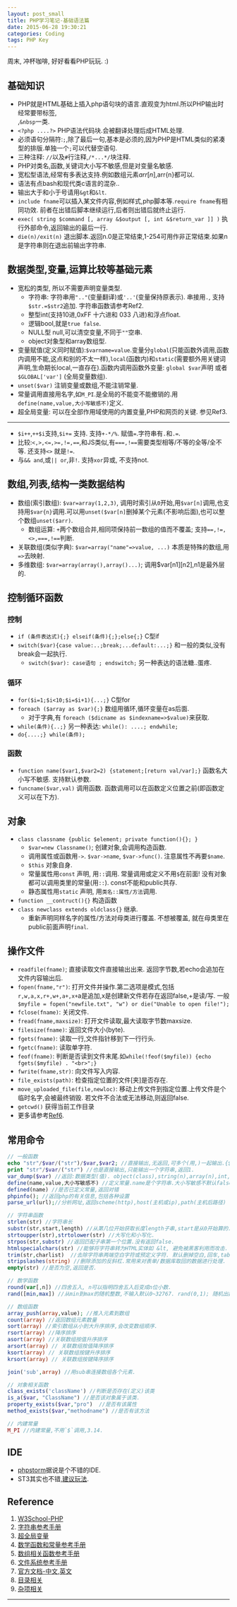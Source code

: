 ```yaml
---
layout: post_small
title: PHP学习笔记-基础语法篇
date: 2015-06-28 19:30:21
categories: Coding
tags: PHP Key
---
```


周末, 冲杯咖啡, 好好看看PHP玩玩. :)  

## 基础知识
- PHP就是HTML基础上插入php语句块的语言.直观变为html.所以PHP输出时经常要带标签,<br/>,`&nbsp`一类.
- `<?php ....?>` PHP语法代码块.会被翻译处理后成HTML处理.
- 必须语句分隔符:`;`,除了最后一句,基本是必须的,因为PHP是HTML类似的紧凑型的排版.单独一个`;`可以代替空语句.
- 三种注释: `//`以及`#`行注释,`/*...*/`块注释.
- PHP对类名,函数,关键词大小写不敏感,但是对变量名敏感.
- 宽松型语法,经常有多表达支持.例如数组元素$arr[n],$arr{n}都可以.
- 语法有点bash和现代类c语言的混杂..
- 输出大于和小于号请用`&gt`和`&lt`.
- `include fname`可以插入某文件内容,例如样式,php脚本等.`require fname`有相同功效. 前者在出错后脚本继续运行,后者则出错后就终止运行.
- `exec( string $command [, array &$output [, int &$return_var ]] )` 执行外部命令,返回输出的最后一行.
- `die(n)/exit(n)` 退出脚本.返回n.0是正常结束,1-254可用作非正常结束.如果n是字符串则在退出前输出字符串.

## 数据类型,变量,运算比较等基础元素

- 宽松的类型, 所以不需要声明变量类型.
	- 字符串: 字符串用`".."`(变量翻译)或`'..'`(变量保持原表示). 串接用`.`, 支持`$str.=$str2`追加. 字符串函数请参考Ref2.
	- 整型int(支持10进,0xFF 十六进和 033 八进)和浮点float.
	- 逻辑bool,就是`true false`.
	- NULL型 null,可以清空变量,不同于`""`空串.
	- object对象型和array数组型.
- 变量赋值(定义同时赋值):`$varname=value`.变量分`global`(只能函数外调用,函数内调用不能,这点和别的不太一样),`local`(函数内)和`static`(需要额外用关键词声明,生命期长local,一直存在).函数内调用函数外变量: `global $var`声明 或者`$GLOBAL['var']` (全局变量数组).
- `unset($var)` 注销变量或数组,不能注销常量.
- 常量调用直接用名字,如`M_PI`.是全局的不能变不能撤销的.用`define(name,value,大小写敏感不)`定义.
- 超全局变量: 可以在全部作用域使用的内置变量,PHP和网页的关键. 参见Ref3.

------

- `$i++`,`++$i`支持,`$i+=` 支持. 支持`+-*/%`. 赋值`=`.字符串有`.`和`.=`.
- 比较:`<,>,<=,>=,!=,==`,和JS类似,有`===,!==`需要类型相等/不等的全等/全不等. 还支持`<>` 就是`!=`.
- 与`&& and`,或`|| or`,非`!`. 支持`xor`异或, 不支持not.

## 数组,列表,结构一类数据结构

- 数组(索引数组): `$var=array(1,2,3)`, 调用时索引从`0`开始,用`$var[n]`调用,也支持用`$var{n}`调用.可以用`unset($var[n]`删掉某个元素(不影响后面),也可以整个数组`unset($arr)`.
	- 数组运算: `+`两个数组合并,相同项保持前一数组的值而不覆盖; 支持`==,!=,<>,===,!==`判断.
- 关联数组(类似字典): `$var=array("name"=>value, ...)`  本质是特殊的数组,用`=>`去映射.
- 多维数组: `$var=array(array(),array()...)`; 调用$var[n1][n2],n1是最外层的.

## 控制循环函数

### 控制

- `if (条件表达式){;} elseif(条件){;};else{;}` C型if
- `switch($var){case value:..;break;...default:...;}` 和一般的类似,没有break会一起执行.
  - `switch($var): case语句 ; endswitch;`  另一种表达的语法糖..蛋疼.

### 循环

- `for($i=1;$i<10;$i=$i+1){...;}` C型for
- `foreach ($array as $var){;}` 数组用循环,循环变量在as后面.
  - 对于字典,有 `foreach ($dicname as $indexname=>$value)`来获取.
- `while(条件){..;}` 另一种表达: `while(): ....; endwhile;`
- `do{....;} while(条件);`

### 函数

- `function name($var1,$var2=2) {statement;[return val/var];}` 函数名大小写不敏感. 支持默认参数.
- `funcname($var,val)` 调用函数. 函数调用可以在函数定义位置之前(即函数定义可以在下方).

## 对象

- `class classname {public $element; private function(){}; } `
	- `$var=new Classname()`; 创建对象,会调用构造函数.
	- 调用属性或函数用`->`. `$var->name`, `$var->func()`. 注意属性不再要`$name`.
	- `$this` 对象自身.
	- 常量属性用`const` 声明, 用`::`调用. 常量调用或定义不用`$`在前面! 没有对象都可以调用类里的常量(用`::`). const不能和public共存.
	- 静态属性用`static` 声明, 用`类名::属性/方法`调用.
- `function __contruct(){}` 构造函数
- `class newclass extends oldclass{}` 继承. 
	- 重新声明同样名字的属性/方法对母类进行覆盖. 不想被覆盖, 就在母类里在public前面声明`final`.

## 操作文件

- `readfile(fname)`; 直接读取文件直接输出出来. 返回字节数,若echo会追加在文件内容输出后.
- `fopen(fname,"r")`: 打开文件并操作.第二选项是模式,包括`r,w,a,x,r+,w+,a+,x+`a是追加,x是创建新文件若存在返回false,+是读/写. 一般`$myfile = fopen("newfile.txt", "w") or die("Unable to open file!");`
- `fclose(fname)`: 关闭文件.
- `fread(fname,maxsize)`: 打开文件读取,最大读取字节数maxsize.
- `filesize(fname)`: 返回文件大小(byte).
- `fgets(fname)`: 读取一行,文件指针移到下一行行头.
- `fgetc(fname)`: 读取单字符.
- `feof(fname)`: 判断是否读到文件末尾.如`while(!feof($myfile)) {echo fgets($myfile) . "<br>";}`
- `fwrite(fname,str)`: 向文件写入内容.
- `file_exists(path)`: 检查指定位置的文件[夹]是否存在.
- `move_uploaded_file(file,newloc)`: 移动上传文件到指定位置.上传文件是个临时名字,会被最终销毁. 若文件不合法或无法移动,则返回false.
- `getcwd()` 获得当前工作目录
- 更多请参考[Ref6](http://www.w3school.com.cn/php/php_ref_filesystem.asp).

## 常用命令

~~~ php
// 一般函数
echo "str"/$var/("str")/$var,$var2; //直接输出,无返回,可多个(用,)一起输出.{$var}的大括号不输出,整体性.
print "str"/$var/("str") //也是直接输出,只能输出一个字符串,返回1.
var_dump($var) //返回:数据类型(值). object(class),string(n),array(n),int,float,bool,NULL等. n是长度.数组按联合数组形式输出.
define(name,value,大小写敏感不) //定义常量.name是个字符串.大小写敏感不默认false.
defined(name) //是否已定义常量,返回对错
phpinfo(); //返回php的有关信息,包括各种设置
parse_url(url);//分析网址,返回scheme(http),host(主机或ip),path(主机后路径)

// 字符串函数
strlen(str) //字符串长
substr(str,start,length) //从第几位开始获取长度length子串,start是从0开始算的.
strtoupper(str),strtolower(str) //大写化和小写化.
strpos(str,substr) //返回匹配子串第一个位置.没有返回false.
htmlspecialchars(str) //能够将字符串转为HTML实体如 &lt, 避免被黑客利用而攻击.
trim(str,charlist)  //去除字符串两端空白字符或预定义字符. 默认删掉空白,回车,tab等.
stripslashes(string) //删除添加的反斜杠.常用来对表单/数据库取回的数据进行处理.
empty(str) //是否为空,返回是否.

// 数学函数
round(var[,n]) //四舍五入, n可以指明四舍五入后变成n位小数.
rand([min,max]) //从min到max的随机整数,不输入默认0~32767. rand(0,1); 随机出数0/1.

// 数组函数
array_push(array,value); //推入元素到数组
count(array) //返回数组元素数量
sort(array) //索引数组从小到大升序排序,会改变数组顺序.
rsort(array) //降序排序
asort(array) //关联数组按值升序排序
arsort(array) // 关联数组按值降序排序
ksort(array) // 关联数组按键升序排序
krsort(array) // 关联数组按键降序排序

join('sub',array) //用sub串连接数组各个元素.

// 对象相关函数
class_exists('className') //判断是否存在(定义)该类
is_a($var, "ClassName") //是否该对象属于该类.
property_exists($var,"pro")  //是否有该属性
method_exists($var,"methodname") //是否有该方法

// 内建常量
M_PI //内建常量,不用`$`调用,3.14.
~~~

## IDE

- [phpstorm](https://www.jetbrains.com/phpstorm/)据说是个不错的IDE. 
- ST3其实也不错,[建议玩法](http://wasil.org/sublime-text-3-perfect-php-development-set-up).

## Reference

1. [W3School-PHP](http://www.w3school.com.cn/php/)
2. [字符串参考手册](http://www.w3school.com.cn/php/php_ref_string.asp)
3. [超全局变量](http://www.w3school.com.cn/php/php_superglobals.asp)
4. [数学函数和常量参考手册](http://www.w3school.com.cn/php/php_ref_math.asp)
5. [数组相关函数参考手册](http://www.w3school.com.cn/php/php_ref_array.asp)
6. [文件系统参考手册](http://www.w3school.com.cn/php/php_ref_filesystem.asp)
7. [官方文档-中文](http://php.net/manual/zh/index.php),[英文](http://php.net/manual/en/index.php)
8. [目录相关](http://www.w3school.com.cn/php/php_ref_directory.asp)
9. [杂项相关](http://www.w3school.com.cn/php/php_ref_misc.asp)

---
